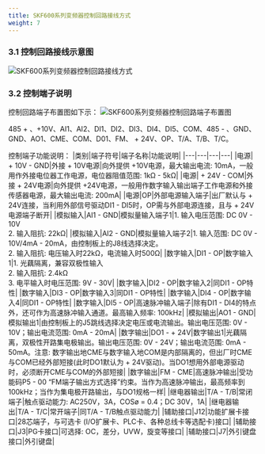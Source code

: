 ```yaml
---
title: SKF600系列变频器控制回路接线方式
weight: 7
---
```

### 3.1 控制回路接线示意图

![SKF600系列变频器控制回路接线方式](/images/products/skf600-series-high-performance-vector-inverter-14.jpg "SKF600系列变频器控制回路接线方式")


### 3.2 控制端子说明
控制回路端子布置图如下示：
![SKF600系列变频器控制回路端子布置图](/images/products/skf600-series-high-performance-vector-inverter-15.jpg "SKF600系列变频器控制回路端子布置图")

485 + 、+10V、AI1、AI2、DI1、DI2、DI3、DI4、DI5、COM、485 - 、GND、GND、AO1、CME、COM、D01、FM、 + 24V、OP、T/A、T/B、T/C。

控制端子功能说明：
|类别|端子符号|端子名称|功能说明|
|---|---|---|---|
|电源| + 10V - GND|外接 + 10V电源|向外提供 +10V电源，最大输出电流: 10mA，一般用作外接电位器工作电源，电位器阻值范围: 1kΩ - 5kΩ|
|电源| + 24V - COM|外接 + 24V电源|向外提供 +24V电源，一般用作数字输入输出端子工作电源和外接传感器电源，最大输出电流: 200mA|
|电源|OP|外部电源输入端子|出厂默认与 + 24V连接，当利用外部信号驱动DI1 - DI5时，OP需与外部电源连接，且与 + 24V电源端子断开|
|模拟输入|AI1 - GND|模拟量输入端子1|1. 输入电压范围: DC 0V - 10V<br>2. 输入阻抗: 22kΩ|
|模拟输入|AI2 - GND|模拟量输入端子2|1. 输入范围: DC 0V - 10V/4mA - 20mA，由控制板上的J8线选择决定。<br>2. 输入阻抗: 电压输入时22kΩ，电流输入时500Ω|
|数字输入|DI1 - OP|数字输入1|1. 光藕隔离，兼容双极性输入<br>2. 输入阻抗: 2.4kΩ<br>3. 电平输入时电压范围: 9V - 30V|
|数字输入|DI2 - OP|数字输入2|同DI1 - OP特性|
|数字输入|DI3 - OP|数字输入3|同DI1 - OP特性|
|数字输入|DI4 - OP|数字输入4|同DI1 - OP特性|
|数字输入|DI5 - OP|高速脉冲输入端子|除有DI1 - DI4的特点外，还可作为高速脉冲输入通道。最高输入频率: 100kHz|
|模拟输出|AO1 - GND|模拟输出1|由控制板上的J5跳线选择决定电压或电流输出。输出电压范围: 0V - 10V；输出电流范围: 0mA - 20mA|
|数字输出|DO1 - + 24V|数字输出1|光藕隔离，双极性开路集电极输出。输出电压范围: 0V - 24V；输出电流范围: 0mA - 50mA。注意: 数字输出地CME与数字输入地COM是内部隔离的，但出厂时CME与COM已经外部短接(此时DO1默认为 + 24V驱动)。当DO1想用外部电源驱动时，必须断开CME与COM的外部短接|
|数字输出|FM - CME|高速脉冲输出|受功能码P5 - 00 “FM端子输出方式选择”约束。当作为高速脉冲输出，最高频率到100kHz；当作为集电极开路输出，与DO1规格一样|
|继电器输出|T/A - T/B|常闭端子|触点驱动能力: AC250V，3A，COSø = 0.4；DC 30V，1A|
|继电器输出|T/A - T/C|常开端子|同T/A - T/B触点驱动能力|
|辅助接口|J12|功能扩展卡接口|28芯端子，与可选卡 (I/O扩展卡、PLC卡、各种总线卡等选配卡)接口|
|辅助接口|J3|PG卡接口|可选择: OC，差分，UVW，旋变等接口|
|辅助接口|J7|外引键盘接口|外引键盘| 

